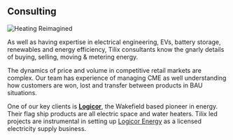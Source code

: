 ## Consulting
![Heating Reimagined][1]

As well as having expertise in electrical engineering, EVs, battery storage, renewables and energy efficiency, Tilix consultants know the gnarly details of buying, selling, moving & metering energy.

The dynamics of price and volume in competitive retail markets are complex. Our team has experience of managing CME as well understanding how customers are won, lost and transfer between products in BAU situations.

One of our key clients is [**Logicor**][2], the Wakefield based pioneer in energy. Their flag ship products are all electric space and water heaters. Tilix led projects are instrumental in setting up [Logicor Energy][3] as a licensed electricity supply business.

[1]: http://www.tilix.uk.s3.amazonaws.com/img/heating-reimagined.jpg
[2]: http://www.logicor.co.uk
[3]: http://www.logicor-energy.co.uk
